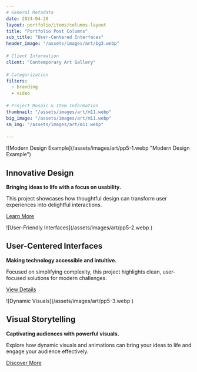 ```yaml
---
# General Metadata
date: 2024-04-20
layout: portfolio/items/columns-layout
title: "Portfolio Post Columns"
sub_title: "User-Centered Interfaces"
header_image: "/assets/images/art/bg3.webp"

# Client Information
client: "Contemporary Art Gallery"

# Categorization
filters:
  - branding
  - video

# Project Mosaic & Item Information
thumbnail: "/assets/images/art/m11.webp"
big_image: "/assets/images/art/m11.webp"
sm_img: "/assets/images/art/m11.webp"

---
```


<section alignment="left">
![Modern Design Example](/assets/images/art/pp5-1.webp "Modern Design Example")

## Innovative Design

**Bringing ideas to life with a focus on usability.**
<p class="lead">
This project showcases how thoughtful design can transform user experiences into delightful interactions.
</p>

[Learn More](#)

</section>

<section alignment="right">
![User-Friendly Interfaces](/assets/images/art/pp5-2.webp )

## User-Centered Interfaces

**Making technology accessible and intuitive.**

<p class="lead">Focused on simplifying complexity, this project highlights clean, user-focused solutions for modern challenges.</p>

[View Details](#)
</section>

<section alignment="left">
![Dynamic Visuals](/assets/images/art/pp5-3.webp )

## Visual Storytelling

**Captivating audiences with powerful visuals.**

<p class="lead">Explore how dynamic visuals and animations can bring your ideas to life and engage your audience effectively.</p>

[Discover More](#)
</section>

